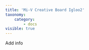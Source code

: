 ```yaml
---
title: 'Mi-V Creative Board Igloo2'
taxonomy:
    category:
        - docs
visible: true
---
```


Add info